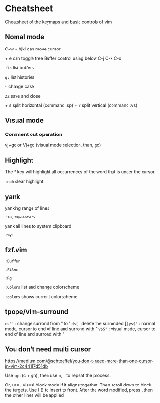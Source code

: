 # Cheatsheet

Cheatsheet of the keymaps and basic controls of vim.

## Nomal mode

C-w + hjkl can move cursor

<leader> + e can toggle tree
Buffer control using below
C-j
C-k
C-x

`:ls` list buffers

`q:` list histories

`~` change case

`ZZ` save and close

<C-W> + s split horizontal (command :sp)
<C-W> + v split vertical (command :vs)

## Visual mode

### Comment out operation

vj+gc or Vj+gc
(visual mode selection, than, gc)

## Highlight

The \* key will highlight all occurrences of the word that is under the cursor.

`:noh` clear highlight.

## yank

yanking range of lines

`:10,20y<enter>`

yank all lines to system clipboard

`:%y+`

## fzf.vim

`:Buffer`

`:Files`

`:Rg`

`:Colors` list and change colorscheme

`:colors` shows current colorscheme

## tpope/vim-surround

`cs"'` : change surrond from " to '
`ds[` : delete the surronded []
`ys$"` : normal mode, cursor to end of line and surrond with "
`v$S"` : visual mode, cursor to end of line and surrond with "

## You don't need multi cursor

https://medium.com/@schtoeffel/you-don-t-need-more-than-one-cursor-in-vim-2c44117d51db

Use `cgn` (c + gn), then use `n`, `.` to repeat the process.

Or, use <C-V>, visual block mode if it aligns together.
Then scroll down to block the targets. Use I (<S-i>) to insert to front. After the word modified, press <ESC>, then the other lines will be applied.
